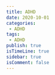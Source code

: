 ```yaml
---
title: ADHD
date: 2020-10-01
categories:
 - ADHD
tags:
 - ADHD
publish: true
isTimeLine: true
sidebar: true
isComment: false
---
```


